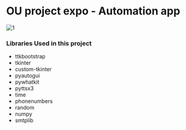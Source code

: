 <h1>OU project expo - Automation app</h1>

![1](https://github.com/user-attachments/assets/18300ac6-498b-42c7-802a-b73fc5253c4b)

<h3>Libraries Used in this project</h3>
<ul>
  <li>ttkbootstrap</li>
  <li>tkinter</li>
  <li>custom-tkinter</li>
  <li>pyautogui</li>
  <li>pywhatkit</li>
  <li>pyttsx3</li>
  <li>time</li>
  <li>phonenumbers</li>
  <li>random</li>
  <li>numpy</li>
  <li>smtplib</li>
</ul>
